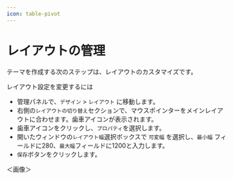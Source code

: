 ```yaml
---
icon: table-pivot
---
```


# レイアウトの管理

テーマを作成する次のステップは、レイアウトのカスタマイズです。

レイアウト設定を変更するには

* 管理パネルで、`デザイン` > `レイアウト` に移動します。
* 右側の`レイアウトの切り替え`セクションで、マウスポインターをメインレイアウトに合わせます。歯車アイコンが表示されます。
* 歯車アイコンをクリックし、`プロパティ`を選択します。
* 開いたウィンドウの`レイアウト幅`選択ボックスで `可変幅` を選択し、`最小幅` フィールドに280、`最大幅`フィールドに1200と入力します。
* `保存`ボタンをクリックします。

＜画像＞
